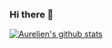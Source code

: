 ### Hi there 👋

[![Aurelien's github stats](https://github-readme-stats.vercel.app/api?username=aurelien31&count_private=true&show_icons=true&theme=gruvbox)](https://github.com/anuraghazra/github-readme-stats)

<!--
**aurelien31/aurelien31** is a ✨ _special_ ✨ repository because its `README.md` (this file) appears on your GitHub profile.

Here are some ideas to get you started:

- 🔭 I’m currently working on ...
- 🌱 I’m currently learning ...
- 👯 I’m looking to collaborate on ...
- 🤔 I’m looking for help with ...
- 💬 Ask me about ...
- 📫 How to reach me: ...
- 😄 Pronouns: ...
- ⚡ Fun fact: ...
-->
